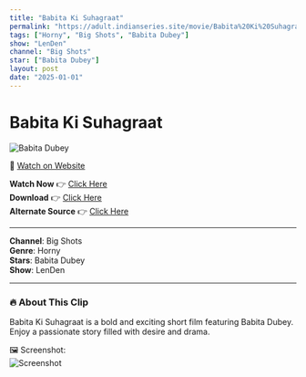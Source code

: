 ```yaml
---
title: "Babita Ki Suhagraat"
permalink: "https://adult.indianseries.site/movie/Babita%20Ki%20Suhagraat"
tags: ["Horny", "Big Shots", "Babita Dubey"]
show: "LenDen"
channel: "Big Shots"
star: ["Babita Dubey"]
layout: post
date: "2025-01-01"
---
```


# Babita Ki Suhagraat

![Babita Dubey](https://shorts.desisins.com/wp-content/uploads/2024/08/Babita-Dubey-LenDen-DesiSins.com_.jpg)

🔗 [Watch on Website](https://adult.indianseries.site/movie/Babita%20Ki%20Suhagraat)

**Watch Now** 👉 [Click Here](https://adult.indianseries.site/movie/Babita%20Ki%20Suhagraat)  
**Download** 👉 [Click Here](https://adult.indianseries.site/movie/Babita%20Ki%20Suhagraat)  
**Alternate Source** 👉 [Click Here](https://adult.indianseries.site/movie/Babita%20Ki%20Suhagraat)

---

**Channel**: Big Shots  
**Genre**: Horny  
**Stars**: Babita Dubey  
**Show**: LenDen

---

### 🔥 About This Clip

Babita Ki Suhagraat is a bold and exciting short film featuring Babita Dubey. Enjoy a passionate story filled with desire and drama.
 
🖼️ Screenshot:  
![Screenshot](https://shorts.desisins.com/wp-content/uploads/2024/08/Babita-Dubey-LenDen-DesiSins.com_.jpg)
